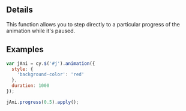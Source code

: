 ## Details

This function allows you to step directly to a particular progress of the animation while it's paused.

## Examples

```js
var jAni = cy.$('#j').animation({
  style: {
    'background-color': 'red'
  },
  duration: 1000
});

jAni.progress(0.5).apply();
```
